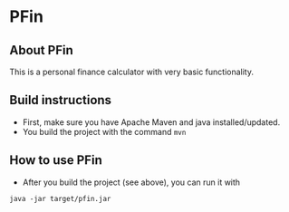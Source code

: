 PFin
====

About PFin
----------
This is a personal finance calculator with very basic functionality.

Build instructions
------------------
- First, make sure you have Apache Maven and java installed/updated.
- You build the project with the command `mvn`

How to use PFin
---------------
- After you build the project (see above), you can run it with

```
java -jar target/pfin.jar
```

